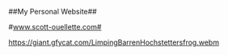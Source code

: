 ##My Personal Website##

#www.scott-ouellette.com#

https://giant.gfycat.com/LimpingBarrenHochstettersfrog.webm
